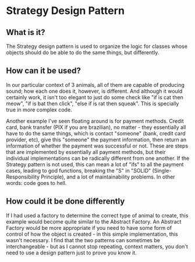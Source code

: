 # Strategy Design Pattern

## What is it?

The Strategy design pattern is used to organize the logic for classes whose objects should do be able to do the same things, but differently.

## How can it be used?

In our particular context of 3 animals, all of them are capable of producing sound; how each one does it, however, is different. And although it would certainly work, it isn't too elegant to just do some check like "if is cat then meow", "if is bat then click", "else if is rat then squeak". This is specially true in more complex code.

Another example I've seen floating around is for payment methods. Credit card, bank transfer (PIX if you are brazilian), no matter - they essentially all have to do the same things, which is contact "someone" (bank, credit card provider, etc), give this "someone" the payment information, then return an information of whether the payment was successful or not. These are steps that are implemented by essentially all payment methods, but their individual implementations can be radically different from one another. If the Strategy pattern is not used, this can mean a lot of "ifs" to all the payment cases, leading to god functions, breaking the "S" in "SOLID" (Single-Responsibility Principle), and a lot of maintainability problems. In other words: code goes to hell.

## How could it be done differently

If I had used a factory to determine the correct type of animal to create, this example would become quite similar to the Abstract Factory. An Abstract Factory would be more appropriate if you need to have some form of control of how the object is created - in this simple implementation, this wasn't necessary. I find that the two patterns can sometimes be interchangeable - but as I cannot stop repeating, context matters, you don't need to use a design pattern just to prove you know it.